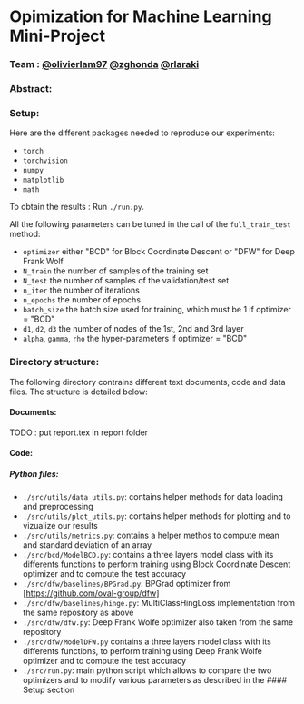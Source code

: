 # Opimization for Machine Learning Mini-Project

### Team : [@olivierlam97](https://github.com/olivierlam97) [@zghonda](https://github.com/zghonda) [@rlaraki](https://github.com/rlaraki)

### Abstract:


### Setup:

Here are the different packages needed to reproduce our experiments:

- `torch`
- `torchvision`
- `numpy`
- `matplotlib`
- `math`

To obtain the results : 
Run `./run.py`.

All the following parameters can be tuned in the call of the `full_train_test` method:

- `optimizer` either "BCD" for Block Coordinate Descent or "DFW" for Deep Frank Wolf
- `N_train` the number of samples of the training set
- `N_test` the number of samples of the validation/test set
- `n_iter` the number of iterations
- `n_epochs` the number of epochs
- `batch_size` the batch size used for training, which must be 1 if optimizer = "BCD"
- `d1`, `d2`, `d3` the number of nodes of the 1st, 2nd and 3rd layer
- `alpha`, `gamma`, `rho` the hyper-parameters if optimizer = "BCD"

### Directory structure:

The following directory contrains different text documents, code and data files. The structure is detailed below:

#### Documents:

TODO : put report.tex in report folder

#### Code:

##### Python files:

- `./src/utils/data_utils.py`: contains helper methods for data loading and preprocessing
- `./src/utils/plot_utils.py`: contains helper methods for plotting and to vizualize our results
- `./src/utils/metrics.py`: contains a helper methos to compute mean and standard deviation of an array
- `./src/bcd/ModelBCD.py`: contains a three layers model class with its differents functions to perform training using Block Coordinate Descent optimizer and to compute the test accuracy
- `./src/dfw/baselines/BPGrad.py`: BPGrad optimizer from [https://github.com/oval-group/dfw]
- `./src/dfw/baselines/hinge.py`: MultiClassHingLoss implementation from the same repository as above
- `./src/dfw/dfw.py`: Deep Frank Wolfe optimizer also taken from the same repository
- `./src/dfw/ModelDFW.py` contains a three layers model class with its differents functions, to perform training using Deep Frank Wolfe optimizer and to compute the test accuracy
- `./src/run.py`: main python script which allows to compare the two optimizers and to modify various parameters as described in the #### Setup section









